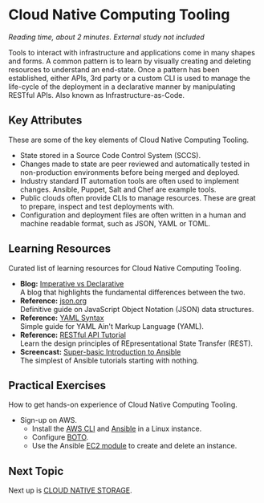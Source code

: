 # Cloud Native Computing Tooling
*Reading time, about 2 minutes. External study not included*

Tools to interact with infrastructure and applications come in many shapes and forms. A common pattern is to learn by visually creating and deleting resources to understand an end-state. Once a pattern has been established, either APIs, 3rd party or a custom CLI is used to manage the life-cycle of the deployment in a declarative manner by manipulating RESTful APIs. Also known as Infrastructure-as-Code.

## Key Attributes
These are some of the key elements of Cloud Native Computing Tooling.

- State stored in a Source Code Control System (SCCS).
- Changes made to state are peer reviewed and automatically tested in non-production environments before being merged and deployed.
- Industry standard IT automation tools are often used to implement changes. Ansible, Puppet, Salt and Chef are example tools.
- Public clouds often provide CLIs to manage resources. These are great to prepare, inspect and test deployments with.
- Configuration and deployment files are often written in a human and machine readable format, such as JSON, YAML or TOML.

## Learning Resources
Curated list of learning resources for Cloud Native Computing Tooling.

- **Blog:** [Imperative vs Declarative](https://dev.to/stereobooster/imperative-vs-declarative-1f09)<br />
  A blog that highlights the fundamental differences between the two.
- **Reference:** [json.org](https://www.json.org/)<br />
  Definitive guide on JavaScript Object Notation (JSON) data structures.
- **Reference:** [YAML Syntax](https://docs.ansible.com/ansible/latest/reference_appendices/YAMLSyntax.html)<br />
  Simple guide for YAML Ain't Markup Language (YAML). 
- **Reference:** [RESTful API Tutorial](https://restfulapi.net/)<br />
  Learn the design principles of REpresentational State Transfer (REST).
- **Screencast:** [Super-basic Introduction to Ansible](https://www.youtube.com/watch?v=xew7CMkL7jY)<br />
  The simplest of Ansible tutorials starting with nothing.

## Practical Exercises
How to get hands-on experience of Cloud Native Computing Tooling.

- Sign-up on AWS.
  - Install the [AWS CLI](https://aws.amazon.com/cli/) and [Ansible](https://www.ansible.com/resources/get-started) in a Linux instance.
  - Configure [BOTO](https://boto3.amazonaws.com/v1/documentation/api/latest/guide/quickstart.html#configuration).
  - Use the Ansible [EC2 module](https://docs.ansible.com/ansible/latest/modules/ec2_module.html#ec2-module) to create and delete an instance.

## Next Topic
Next up is [CLOUD NATIVE STORAGE](CLOUD_NATIVE_STORAGE.md).
